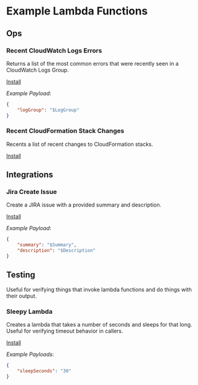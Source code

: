 # Example Lambda Functions

## Ops

### Recent CloudWatch Logs Errors

Returns a list of the most common errors that were recently seen in a CloudWatch Logs Group.

[Install](https://us-east-1.console.aws.amazon.com/cloudformation/home?region=us-east-1#/stacks/create/review?templateURL=https://lambda-function-examples.s3.amazonaws.com/ops/cloudwatch-recent-errors.yml&stackName=CloudWatchRecentErrors)

*Example Payload*:

```json
{
    "logGroup": "$LogGroup"
}
```

### Recent CloudFormation Stack Changes

Recents a list of recent changes to CloudFormation stacks.

[Install](https://us-east-1.console.aws.amazon.com/cloudformation/home?region=us-east-1#/stacks/create/review?templateURL=https://lambda-function-examples.s3.amazonaws.com/ops/cloudformation-recent-changes.yml&stackName=CloudFormationRecentChanges)

## Integrations

### Jira Create Issue

Create a JIRA issue with a provided summary and description.

[Install](https://us-east-1.console.aws.amazon.com/cloudformation/home?region=us-east-1#/stacks/create/review?templateURL=https://lambda-function-examples.s3.amazonaws.com/integrations/jira-create-issue.yml&stackName=JiraCreateIssue)

*Example Payload*:

```json
{
    "summary": "$Summary",
    "description": "$Description"
}
```

## Testing

Useful for verifying things that invoke lambda functions and do things with their output.

### Sleepy Lambda

Creates a lambda that takes a number of seconds and sleeps for that long. Useful for verifying timeout behavior in callers.

[Install](https://us-east-1.console.aws.amazon.com/cloudformation/home?region=us-east-1#/stacks/create/review?templateURL=https://lambda-function-examples.s3.amazonaws.com/integrations/sleepy-lambda.yml&stackName=SleepyLambda)

*Example Payloads*:

```json
{
    "sleepSeconds": "30"
}
```